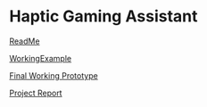 # Haptic Gaming Assistant
[ReadMe](README.pdf)


[WorkingExample](Final%20Working%20Prototype.mp4)

[Final Working Prototype](Haptic%20Gaming%20Assistant%20using%20AI.mp4)

[Project Report](Project%20report%20on%20Haptic%20Gaming%20Assistant%20using%20AI%2012thApril2021.docx)
